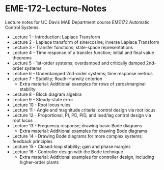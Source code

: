 # EME-172-Lecture-Notes
Lecture notes for UC Davis MAE Department course EME172 Automatic Control Systems.

* Lecture 1 - Introduction; Laplace Transform
* Lecture 2 - Laplace transform of sine/cosine; inverse Laplace Transform
* Lecture 3 - Transfer functions; state-space representations
* Lecture 4 - Time response of a transfer function; initial and final value theorems
* Lecture 5 - 1st-order systems; overdamped and critically damped 2nd-order systems
* Lecture 6 - Underdamped 2nd-order systems; time response metrics
* Lecture 7 - Stability; Routh-Hurwitz criterion
  - Extra material: Additional examples for rows of zeros/marginal stability
* Lecture 8 - Block diagram algebra
* Lecture 9 - Steady-state error
* Lecture 10 - Root locus rules
* Lecture 11 - Angle and magnitude criteria; control design via root locus
* Lecture 12 - Proportional, PI, PD, PID, and lead/lag control design via root locus
* Lecture 13 - Frequency response; drawing basic Bode diagrams
  - Extra material: Additional examples for drawing Bode diagrams
* Lecture 14 - Drawing Bode diagrams for more complex systems; feedback principles
* Lecture 15 - Closed-loop stability; gain and phase margins
* Lecture 16 - Controller design with the Bode technique
  - Extra material: Additional examples for controller design, including higher-order plants
